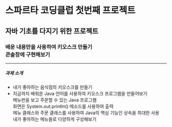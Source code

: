 <h1>스파르타 코딩클럽 첫번째 프로젝트</h1>
<h2>자바 기초를 다지기 위한 프로젝트</h2>
<h3>배운 내용만을 사용하여 키오스크 만들기 <br/> 콘솔창에 구현해보기</h3>

---

##### 과제 소개
- 내가 좋아하는 음식점의 키오스크를 만들기 <br/>
- 지금까지 배워온 Java 언어를 사용하여 키오스크 프로그램을 만들어보기 <br/>
메뉴판을 보고 주문할 수 있는 Java 프로그램 <br/>
화면은 System.out.println() 메소드를 사용하여 출력 <br/>
메뉴 클래스와 주문 클래스를 사용하여 Java의 핵심 기능인 상속을 최대한 사용 <br/>
내가 좋아하는 메뉴들로 다양하게 구성해보기 <br/>
